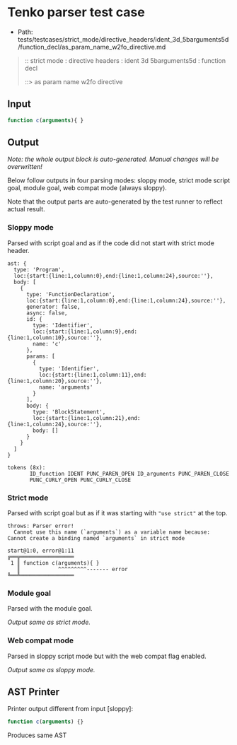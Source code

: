 # Tenko parser test case

- Path: tests/testcases/strict_mode/directive_headers/ident_3d_5barguments5d/function_decl/as_param_name_w2fo_directive.md

> :: strict mode : directive headers : ident 3d 5barguments5d : function decl
>
> ::> as param name w2fo directive

## Input

`````js
function c(arguments){ }
`````

## Output

_Note: the whole output block is auto-generated. Manual changes will be overwritten!_

Below follow outputs in four parsing modes: sloppy mode, strict mode script goal, module goal, web compat mode (always sloppy).

Note that the output parts are auto-generated by the test runner to reflect actual result.

### Sloppy mode

Parsed with script goal and as if the code did not start with strict mode header.

`````
ast: {
  type: 'Program',
  loc:{start:{line:1,column:0},end:{line:1,column:24},source:''},
  body: [
    {
      type: 'FunctionDeclaration',
      loc:{start:{line:1,column:0},end:{line:1,column:24},source:''},
      generator: false,
      async: false,
      id: {
        type: 'Identifier',
        loc:{start:{line:1,column:9},end:{line:1,column:10},source:''},
        name: 'c'
      },
      params: [
        {
          type: 'Identifier',
          loc:{start:{line:1,column:11},end:{line:1,column:20},source:''},
          name: 'arguments'
        }
      ],
      body: {
        type: 'BlockStatement',
        loc:{start:{line:1,column:21},end:{line:1,column:24},source:''},
        body: []
      }
    }
  ]
}

tokens (8x):
       ID_function IDENT PUNC_PAREN_OPEN ID_arguments PUNC_PAREN_CLOSE
       PUNC_CURLY_OPEN PUNC_CURLY_CLOSE
`````

### Strict mode

Parsed with script goal but as if it was starting with `"use strict"` at the top.

`````
throws: Parser error!
  Cannot use this name (`arguments`) as a variable name because: Cannot create a binding named `arguments` in strict mode

start@1:0, error@1:11
╔══╦═════════════════
 1 ║ function c(arguments){ }
   ║            ^^^^^^^^^------- error
╚══╩═════════════════

`````


### Module goal

Parsed with the module goal.

_Output same as strict mode._

### Web compat mode

Parsed in sloppy script mode but with the web compat flag enabled.

_Output same as sloppy mode._

## AST Printer

Printer output different from input [sloppy]:

````js
function c(arguments) {}
````

Produces same AST
